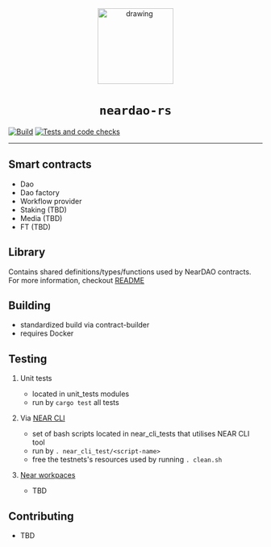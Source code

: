 <div align="center">

<img src="https://neardao.com/img/logo_neardao.png" alt="drawing" width="150"/>

<h1><code>neardao-rs</code></h1>
</div>

[![Build](https://github.com/neardaocom/app-rs/actions/workflows/build.yml/badge.svg?branch=devel%2Fnext)](https://github.com/neardaocom/app-rs/actions/workflows/build.yml)
[![Tests and code checks](https://github.com/neardaocom/app-rs/actions/workflows/tests.yml/badge.svg?branch=devel%2Fnext)](https://github.com/neardaocom/app-rs/actions/workflows/tests.yml)

---

## Smart contracts
- Dao
- Dao factory
- Workflow provider
- Staking (TBD)
- Media (TBD)
- FT (TBD)
## Library
Contains shared definitions/types/functions used by NearDAO contracts. For more information, checkout [README](library/README.md)
## Building
- standardized build via contract-builder
- requires Docker

## Testing
1. Unit tests
    - located in unit_tests modules
    - run by `cargo test` all tests

2. Via [NEAR CLI](https://docs.near.org/docs/tools/near-cli)
    - set of bash scripts located in near_cli_tests that utilises NEAR CLI tool
    - run by `. near_cli_test/<script-name>`
    - free the testnets's resources used by running `. clean.sh`

3. [Near workpaces](https://github.com/near/workspaces-rs)
    - TBD

## Contributing
- TBD
